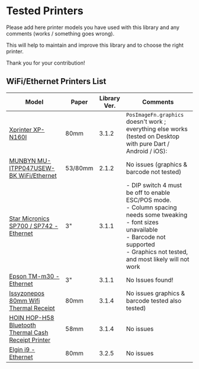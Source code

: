 # Tested Printers
Please add here printer models you have used with this library and any comments (works / something goes wrong).

This will help to maintain and improve this library and to choose the right printer.

Thank you for your contribution!


## WiFi/Ethernet Printers List
| Model | Paper | Library Ver. | Comments |
|---|---|---|---|
| [Xprinter XP-N160I](http://www.xprinter.net/index.php/Product/product_detail/id/4/cid2/21/cid/1) | 80mm | 3.1.2 | `PosImageFn.graphics` doesn't work ;<br> everything else works (tested on Desktop with pure Dart / Android / iOS):   |
|[MUNBYN MU-ITPP047USEW-BK WiFi/Ethernet](https://www.amazon.de/gp/product/B07QWSDP2K/ref=ppx_yo_dt_b_asin_title_o00_s00?ie=UTF8&psc=1)|53/80mm|2.1.2|No issues (graphics & barcode not tested)|
|[Star Micronics SP700 / SP742 - Ethernet](https://star-emea.com/products/sp700/)|3"|3.1.1| - DIP switch 4 must be off to enable ESC/POS mode. <br>- Column spacing needs some tweaking <br>- font sizes unavailable <br>- Barcode not supported <br>- Graphics not tested, and most likely will not work|
|[Epson TM-m30 - Ethernet](https://epson.com/For-Work/Printers/POS/TM-m30-POS-3%22-Receipt-Printer/p/C31CE95012)|3"|3.1.1| No Issues found! |
|[Issyzonepos 80mm Wifi Thermal Receipt](https://www.aliexpress.com/item/32985398184.html)|80mm|3.1.4|No issues graphics & barcode tested also tested)|
|[HOIN HOP-H58 Bluetooth Thermal Cash Receipt Printer](https://www.aliexpress.com/item/32859843705.html)|58mm|3.1.4|No issues|
|[Elgin i9 - Ethernet](https://www.americanas.com.br/produto/28943574/impressora-nao-fiscal-elgin-i9-guilhotina-usb?WT.srch=1&acc=e789ea56094489dffd798f86ff51c7a9&epar=bp_pl_00_go_inf-aces_acessorios_geral_gmv&gclid=CjwKCAjwnef6BRAgEiwAgv8mQRRqkLzg7F0l3j3rzFpYXrmi-57_YWX0OiKD5VcE7q1BG2v-qsWfyBoCF8wQAvD_BwE&i=5bac49bbeec3dfb1f8d856ec&o=5a067550eec3dfb1f8def31e&opn=YSMESP&sellerid=8829865000339)|80mm|3.2.5|No issues|
